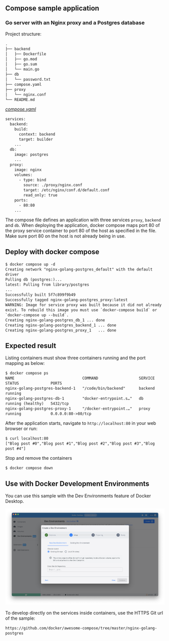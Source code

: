 ## Compose sample application
### Go server with an Nginx proxy and a Postgres database

Project structure:
```
.
├── backend
│   ├── Dockerfile
│   ├── go.mod
│   ├── go.sum
│   └── main.go
├── db
│   └── password.txt
├── compose.yaml
├── proxy
│   └── nginx.conf
└── README.md
```

[_compose.yaml_](compose.yaml)
```shell
services:
  backend:
    build:
      context: backend
      target: builder
    ...
  db:
    image: postgres
    ...
  proxy:
    image: nginx
    volumes:
      - type: bind
        source: ./proxy/nginx.conf
        target: /etc/nginx/conf.d/default.conf
        read_only: true
    ports:
      - 80:80
    ...
```
The compose file defines an application with three services `proxy`, `backend` and `db`.
When deploying the application, docker compose maps port 80 of the proxy service container to port 80 of the host as specified in the file.
Make sure port 80 on the host is not already being in use.

## Deploy with docker compose

```shell
$ docker compose up -d
Creating network "nginx-golang-postgres_default" with the default driver
Pulling db (postgres:)...
latest: Pulling from library/postgres
...
Successfully built 5f7c899f9b49
Successfully tagged nginx-golang-postgres_proxy:latest
WARNING: Image for service proxy was built because it did not already exist. To rebuild this image you must use `docker-compose build` or `docker-compose up --build`.
Creating nginx-golang-postgres_db_1 ... done
Creating nginx-golang-postgres_backend_1 ... done
Creating nginx-golang-postgres_proxy_1   ... done
```

## Expected result

Listing containers must show three containers running and the port mapping as below:
```shell
$ docker compose ps
NAME                              COMMAND                  SERVICE             STATUS              PORTS
nginx-golang-postgres-backend-1   "/code/bin/backend"      backend             running
nginx-golang-postgres-db-1        "docker-entrypoint.s…"   db                  running (healthy)   5432/tcp
nginx-golang-postgres-proxy-1     "/docker-entrypoint.…"   proxy               running             0.0.0.0:80->80/tcp
```

After the application starts, navigate to `http://localhost:80` in your web browser or run:
```shell
$ curl localhost:80
["Blog post #0","Blog post #1","Blog post #2","Blog post #3","Blog post #4"]
```

Stop and remove the containers
```shell
$ docker compose down
```

## Use with Docker Development Environments

You can use this sample with the Dev Environments feature of Docker Desktop.

![Screenshot of creating a Dev Environment in Docker Desktop](../dev-envs.png)

To develop directly on the services inside containers, use the HTTPS Git url of the sample:
```
https://github.com/docker/awesome-compose/tree/master/nginx-golang-postgres
```
